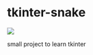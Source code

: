 # tkinter-snake

![](https://github.com/weitnow/tkinter-tetris/blob/main/screenshot.png)

small project to learn tkinter
